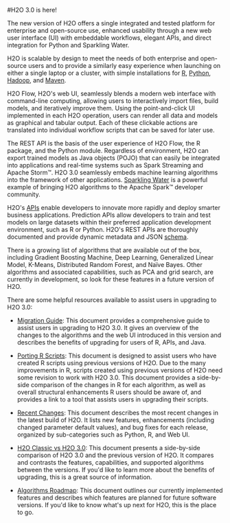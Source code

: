#H2O 3.0 is here!

The new version of H2O offers a single integrated and tested platform for enterprise and open-source use, enhanced usability through a new web user interface (UI) with embeddable workflows, elegant APIs, and direct integration for Python and Sparkling Water. 

H2O is scalable by design to meet the needs of both enterprise and open-source users and to provide a similarly easy experience when launching on either a single laptop or a cluster, with simple installations for [R](http://h2o-release.s3.amazonaws.com/h2o/{{branch_name}}/{{build_number}}/index.html#R), [Python](http://h2o-release.s3.amazonaws.com/h2o/{{branch_name}}/{{build_number}}/index.html#Python), [Hadoop](http://h2o-release.s3.amazonaws.com/h2o/{{branch_name}}/{{build_number}}/index.html#Hadoop), and [Maven](http://h2o-release.s3.amazonaws.com/h2o/{{branch_name}}/{{build_number}}/index.html#Maven). 

H2O Flow, H2O's web UI, seamlessly blends a modern web interface with command-line computing, allowing users to interactively import files, build models, and iteratively improve them. Using the point-and-click UI implemented in each H2O operation, users can render all data and models as graphical and tabular output. Each of these clickable actions are translated into individual workflow scripts that can be saved for later use. 

The REST API is the basis of the user experience of H2O Flow, the R package, and the Python module. Regardless of environment, H2O can export trained models as Java objects (POJO) that can easily be integrated into applications and real-time systems such as Spark Streaming and Apache Storm™. H2O 3.0 seamlessly embeds machine learning algorithms into the framework of other applications. [Sparkling Water](https://github.com/h2oai/sparkling-water/blob/master/DEVEL.md) is a powerful example of bringing H2O algorithms to the Apache Spark™ developer community. 

H2O's [APIs](http://h2o-release.s3.amazonaws.com/h2o/{{branch_name}}/{{build_number}}/docs-website/h2o-docs/index.html#route-reference) enable developers to innovate more rapidly and deploy smarter business applications. Prediction APIs allow developers to train and test models on large datasets within their preferred application development environment, such as R or Python. H2O's REST APIs are thoroughly documented and provide dynamic metadata and JSON [schema](http://h2o-release.s3.amazonaws.com/h2o/{{branch_name}}/{{build_number}}/docs-website/h2o-docs/index.html#schema-reference). 




There is a growing list of algorithms that are available out of the box, including Gradient Boosting Machine, Deep Learning, Generalized Linear Model, K-Means, Distributed Random Forest, and Naïve Bayes. Other algorithms and associated capabilities, such as PCA and grid search, are currently in development, so look for these features in a future version of H2O. 

There are some helpful resources available to assist users in upgrading to H2O 3.0: 

- <a href="https://github.com/h2oai/h2o-3/blob/master/h2o-docs/src/product/upgrade/Migration.md" target="_blank">Migration Guide</a>: This document provides a comprehensive guide to assist users in upgrading to H2O 3.0. It gives an overview of the changes to the algorithms and the web UI introduced in this version and describes the benefits of upgrading for users of R, APIs, and Java. 

- <a href="https://github.com/h2oai/h2o-3/blob/master/h2o-docs/src/product/upgrade/H2ODevPortingRScripts.md" target="_blank">Porting R Scripts</a>: This document is designed to assist users who have created R scripts using previous versions of H2O. Due to the many improvements in R, scripts created using previous versions of H2O need some revision to work with H2O 3.0. This document provides a side-by-side comparison of the changes in R for each algorithm, as well as overall structural enhancements R users should be aware of, and provides a link to a tool that assists users in upgrading their scripts. 

- <a href="https://github.com/h2oai/h2o-3/blob/master/h2o-docs/src/product/flow/RecentChanges.md" target="_blank">Recent Changes</a>: This document describes the most recent changes in the latest build of H2O. It lists new features, enhancements (including changed parameter default values), and bug fixes for each release, organized by sub-categories such as Python, R, and Web UI. 

- <a href="https://github.com/h2oai/h2o-3/blob/jessica-dev-docs/h2o-docs/src/product/upgrade/H2OvsH2O-Dev.md" target="_blank">H2O Classic vs H2O 3.0</a>: This document presents a side-by-side comparison of H2O 3.0 and the previous version of H2O. It compares and contrasts the features, capabilities, and supported algorithms between the versions. If you'd like to learn more about the benefits of upgrading, this is a great source of information. 

- <a href="https://github.com/h2oai/h2o-3/blob/master/h2o-docs/src/product/flow/images/H2O-Algorithms-Road-Map.pdf" target="_blank">Algorithms Roadmap</a>: This document outlines our currently implemented features and describes which features are planned for future software versions. If you'd like to know what's up next for H2O, this is the place to go. 





